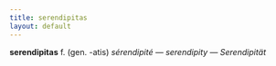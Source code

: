 ```yaml
---
title: serendipitas
layout: default
---
```


**serendipitas** f. (gen. -atis) *sérendipité — serendipity — Serendipität*